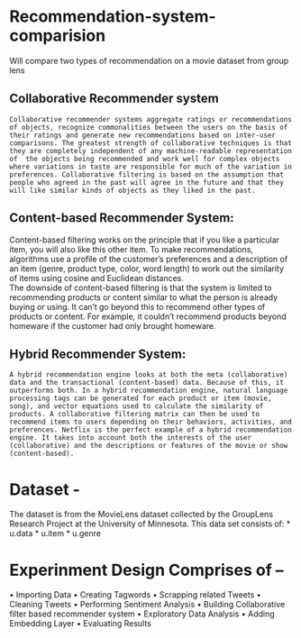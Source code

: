 # Recommendation-system-comparision
Will compare two types of recommendation on a movie dataset from group lens


## Collaborative Recommender system
	Collaborative recommender systems aggregate ratings or recommendations of objects, recognize commonalities between the users on the basis of their ratings and generate new recommendations based on inter-user comparisons. The greatest strength of collaborative techniques is that they are completely independent of any machine-readable representation of  the objects being recommended and work well for complex objects where variations in taste are responsible for much of the variation in preferences. Collaborative filtering is based on the assumption that people who agreed in the past will agree in the future and that they will like similar kinds of objects as they liked in the past.
## Content-based Recommender System:  
Content-based filtering works on the principle that if you like a particular item, you will also like this other item. To make recommendations, algorithms use a profile of the customer’s preferences and a description of an item (genre, product type, color, word length) to work out the similarity of items using cosine and Euclidean distances.  
The downside of content-based filtering is that the system is limited to recommending products or content similar to what the person is already buying or using. It can’t go beyond this to recommend other types of products or content. For example, it couldn’t recommend products beyond homeware if the customer had only brought homeware.
## Hybrid Recommender System: 
	A hybrid recommendation engine looks at both the meta (collaborative) data and the transactional (content-based) data. Because of this, it outperforms both. In a hybrid recommendation engine, natural language processing tags can be generated for each product or item (movie, song), and vector equations used to calculate the similarity of products. A collaborative filtering matrix can then be used to recommend items to users depending on their behaviors, activities, and preferences. Netflix is the perfect example of a hybrid recommendation engine. It takes into account both the interests of the user (collaborative) and the descriptions or features of the movie or show (content-based).


# Dataset -

The dataset is from the MovieLens dataset collected by the GroupLens Research Project at the University of Minnesota. 
This data set consists of:
	* u.data
	* u.item
	* u.genre


# Experinment Design Comprises of –
  •	Importing Data
  •	Creating Tagwords
  •	Scrapping related Tweets
  •	Cleaning Tweets
  •	Performing Sentiment Analysis
  •	Building Collaborative filter based recommender system
  •	Exploratory Data Analysis
  •	Adding Embedding Layer
  •	Evaluating Results
